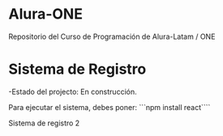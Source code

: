# Alura-ONE
Repositorio del Curso de Programación de Alura-Latam / ONE

<h1>Sistema de Registro</h1>
  -Estado del projecto: En construcción.

  Para ejecutar el sistema, debes poner:
  ```npm install react````

  Sistema de registro 2
